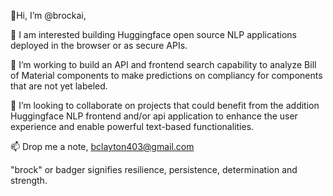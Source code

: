 👋Hi, I’m @brockai,
  
👀  I am interested building Huggingface open source NLP applications deployed in the browser or as secure APIs.

🌱  I’m working to build an API and frontend search capability to analyze Bill of Material components to make predictions on compliancy for components that are not yet labeled.
  
💞️  I’m looking to collaborate on projects that could benefit from the addition Huggingface NLP frontend and/or api application to enhance the user experience and enable powerful text-based functionalities.
  
📫  Drop me a note, bclayton403@gmail.com

"brock" or badger signifies resilience, persistence, determination and strength.

<!---
brockai/brockai is a ✨ special ✨ repository because its `README.md` (this file) appears on your GitHub profile.
You can click the Preview link to take a look at your changes.
--->
